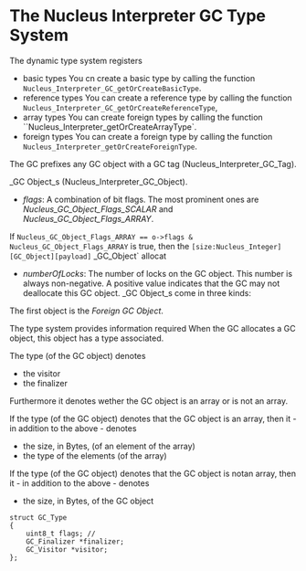# The Nucleus Interpreter GC Type System
The dynamic type system registers

- basic types
You cn create a basic type by calling the function `Nucleus_Interpreter_GC_getOrCreateBasicType`.
- reference types
You can create a reference type by calling the function `Nucleus_Interpreter_GC_getOrCreateReferenceType`,
- array types
You can create foreign types by calling the function ``Nucleus_Interpreter_getOrCreateArrayType`.
- foreign types
You can create a foreign type by calling the function `Nucleus_Interpreter_getOrCreateForeignType`.



The GC prefixes any GC object with a GC tag (Nucleus_Interpreter_GC_Tag).

 _GC Object_s (Nucleus_Interpreter_GC_Object).

- *flags*: A combination of bit flags.
The most prominent ones are *Nucleus_GC_Object_Flags_SCALAR* and *Nucleus_GC_Object_Flags_ARRAY*.

If `Nucleus_GC_Object_Flags_ARRAY == o->flags & Nucleus_GC_Object_Flags_ARRAY` is true, then the
`[size:Nucleus_Integer][GC_Object][payload]`
_GC_Object` allocat

- *numberOfLocks*: The number of locks on the GC object.
This number is always non-negative. A positive value indicates that the GC may not deallocate this GC object.
_GC Object_s come in three kinds:

The first object is the _Foreign GC Object_.


The type system provides information required
When the GC allocates a GC object, this object has a type associated.

The type (of the GC object) denotes
- the visitor
- the finalizer

Furthermore it denotes wether the GC object is an array or is not an array.

If the type (of the GC object) denotes that the GC object is an array, then it - in addition to the above - denotes
- the size, in Bytes, (of an element of the array)
- the type of the elements (of the array)

If the type (of the GC object) denotes that the GC object is notan array, then it - in addition to the above - denotes
- the size, in Bytes, of the GC object

```
struct GC_Type
{
    uint8_t flags; //
    GC_Finalizer *finalizer;
    GC_Visitor *visitor;
};